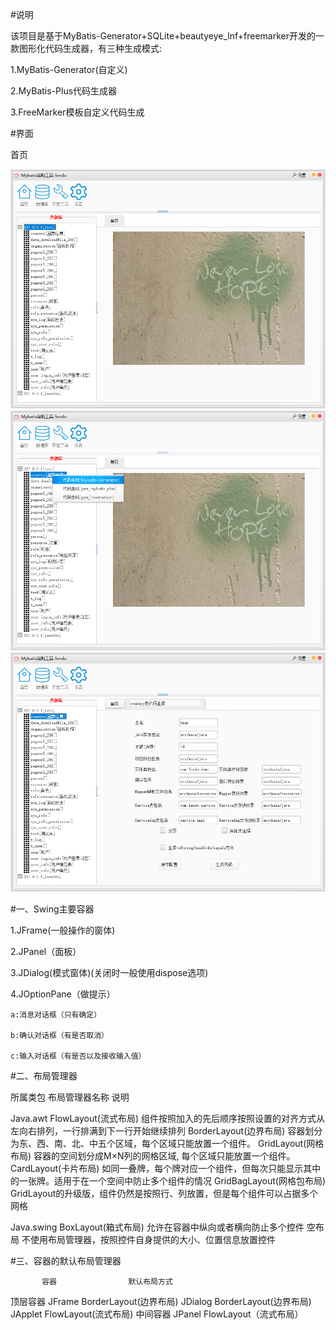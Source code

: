 #说明

该项目是基于MyBatis-Generator+SQLite+beautyeye_lnf+freemarker开发的一款图形化代码生成器，有三种生成模式:

1.MyBatis-Generator(自定义)

2.MyBatis-Plus代码生成器

3.FreeMarker模板自定义代码生成

#界面

首页

![alt text](/images/1.png "首页")
![alt text](/images/2.png "首页")
![alt text](/images/3.png "首页")

#一、Swing主要容器

1.JFrame(一般操作的窗体)

2.JPanel（面板）

3.JDialog(模式窗体)(关闭时一般使用dispose选项)

4.JOptionPane（做提示）

	a:消息对话框（只有确定）

	b:确认对话框（有是否取消）

	c:输入对话框（有是否以及接收输入值）
   
   
#二、布局管理器

所属类包 			   布局管理器名称  		             说明

Java.awt        FlowLayout(流式布局)      组件按照加入的先后顺序按照设置的对齐方式从左向右排列，一行排满到下一行开始继续排列
                BorderLayout(边界布局)    容器划分为东、西、南、北、中五个区域，每个区域只能放置一个组件。
			    GridLayout(网格布局)      容器的空间划分成M×N列的网格区域, 每个区域只能放置一个组件。
			    CardLayout(卡片布局)      如同一叠牌，每个牌对应一个组件，但每次只能显示其中的一张牌。适用于在一个空间中防止多个组件的情况
			    GridBagLayout(网格包布局)  GridLayout的升级版，组件仍然是按照行、列放置，但是每个组件可以占据多个网格
			    
Java.swing      BoxLayout(箱式布局)		 允许在容器中纵向或者横向防止多个控件
			          空布局				            不使用布局管理器，按照控件自身提供的大小、位置信息放置控件	    
			 			    
#三、容器的默认布局管理器

		   容器			     默认布局方式

顶层容器   JFrame     BorderLayout(边界布局)
	      JDialog    BorderLayout(边界布局)
	      JApplet    FlowLayout(流式布局)
中间容器   JPanel     FlowLayout（流式布局）